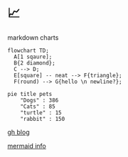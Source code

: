 # 📈
markdown charts

```mermaid
flowchart TD;
  A[1 sqaure];
  B{2 diamond};
  C --> D;
  E[square] -- neat --> F{triangle};
  F(round) --> G{hello \n newline?};
```

```mermaid
pie title pets
    "Dogs" : 386
    "Cats" : 85
    "turtle" : 15
    "rabbit" : 150
```

[gh blog](https://github.blog/2022-02-14-include-diagrams-markdown-files-mermaid/)

[mermaid info](https://github.com/mermaid-js/mermaid#readme)
